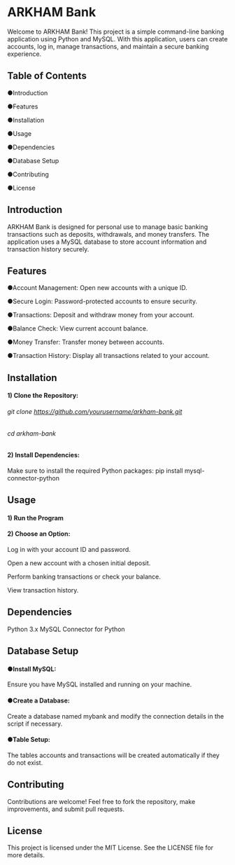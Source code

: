 # ARKHAM Bank
Welcome to ARKHAM Bank! This project is a simple command-line banking application using Python and MySQL. With this application, users can create accounts, log in, manage transactions, and maintain a secure banking experience.

## Table of Contents
●Introduction

●Features

●Installation

●Usage

●Dependencies

●Database Setup

●Contributing

●License

## Introduction
ARKHAM Bank is designed for personal use to manage basic banking transactions such as deposits, withdrawals, and money transfers. The application uses a MySQL database to store account information and transaction history securely.

## Features
●Account Management: Open new accounts with a unique ID.

●Secure Login: Password-protected accounts to ensure security.

●Transactions: Deposit and withdraw money from your account.

●Balance Check: View current account balance.

●Money Transfer: Transfer money between accounts.

●Transaction History: Display all transactions related to your account.

## Installation
#### 1) Clone the Repository:

###### git clone https://github.com/yourusername/arkham-bank.git

###### cd arkham-bank

#### 2) Install Dependencies:
Make sure to install the required Python packages:
pip install mysql-connector-python

## Usage
#### 1) Run the Program
#### 2) Choose an Option:
Log in with your account ID and password.

Open a new account with a chosen initial deposit.

Perform banking transactions or check your balance.

View transaction history.

## Dependencies
Python 3.x
MySQL Connector for Python

## Database Setup
#### ●Install MySQL:

Ensure you have MySQL installed and running on your machine.

#### ●Create a Database:

Create a database named mybank and modify the connection details in the script if necessary.

#### ●Table Setup:

The tables accounts and transactions will be created automatically if they do not exist.

## Contributing
Contributions are welcome! Feel free to fork the repository, make improvements, and submit pull requests.

## License
This project is licensed under the MIT License. See the LICENSE file for more details.
